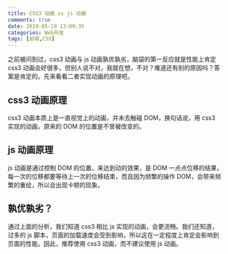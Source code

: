 ```yaml
---
title: CSS3 动画 vs js 动画
comments: true
date: 2019-05-19 13:09:35
categories: Web开发
tags: [前端,CSS]
---
```


之前被问到过，css3 动画与 js 动画孰优孰劣，脑袋的第一反应就是性能上肯定 css3 动画会好很多，但别人说不对，我就在想，不对？难道还有别的原因吗？答案是肯定的。先来看看二者实现动画的原理吧。

<!--more-->

## css3 动画原理

css3 动画本质上是一直视觉上的动画，并未去触碰 DOM，换句话说，用 css3 实现的动画，原来的 DOM 的位置是不曾被改变的。

## js 动画原理

js 动画是通过控制 DOM 的位置，来达到动的效果，是 DOM 一点点位移的结果，每一次的位移都要等待上一次的位移结束，而且因为频繁的操作 DOM，会带来频繁的重绘，所以会出现卡顿的现象。

## 孰优孰劣？

通过上面的分析，我们知道 css3 相比 js 实现的动画，会更流畅。我们还知道，过多的 js 脚本，页面的加载速度会受到影响，所以这在一定程度上肯定会影响到页面的性能。因此，推荐使用 css3 动画，而不建议使用 js 动画。

